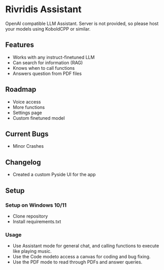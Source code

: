 # Rivridis Assistant
OpenAI compatible LLM Assistant. Server is not provided, so please host your models using KoboldCPP or similar.

## Features
* Works with any instruct-finetuned LLM
* Can search for information (RAG)
* Knows when to call functions
* Answers question from PDF files

## Roadmap
* Voice access
* More functions
* Settings page
* Custom finetuned model

## Current Bugs
* Minor Crashes

## Changelog
* Created a custom Pyside UI for the app

## Setup
### Setup on Windows 10/11
* Clone repository
* Install requirements.txt

### Usage
* Use Assistant mode for general chat, and calling functions to execute like playing music.
* Use the Code modeto access a canvas for coding and bug fixing.
* Use the PDF mode to read through PDFs and answer queries.




